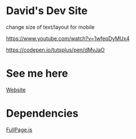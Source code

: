 # David's Dev Site
change size of text/layout for mobile

https://www.youtube.com/watch?v=1wfeqDyMUx4

https://codepen.io/tutsplus/pen/dMvJaO

# See me here
[Website](https://davidl1023.github.io/)

# Dependencies
[FullPage.js](https://github.com/alvarotrigo/fullPage.js)

